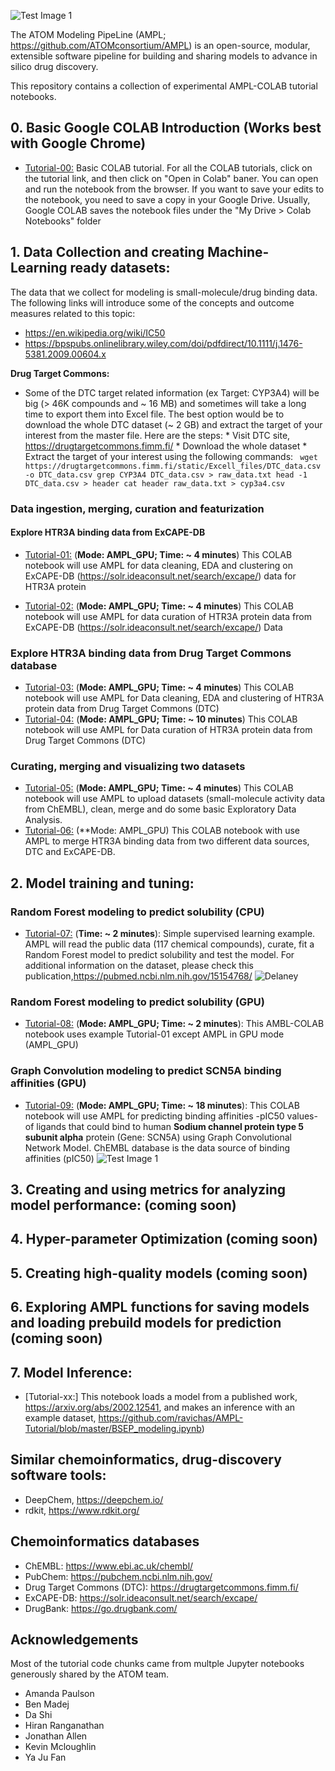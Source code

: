 ![Test Image 1](https://github.com/ravichas/AMPL-Tutorial/blob/master/Img/ATOM.PNG)

The ATOM Modeling PipeLine (AMPL; https://github.com/ATOMconsortium/AMPL) is an open-source, modular, extensible software pipeline for building and sharing models to advance in silico drug discovery.

This repository contains a collection of experimental AMPL-COLAB tutorial notebooks.  

## 0. Basic Google COLAB Introduction (Works best with Google Chrome)
* [Tutorial-00:](https://github.com/ravichas/AMPL-Tutorial/blob/master/BasicCOLAB_Tutorial.ipynb) Basic COLAB tutorial. For all the COLAB tutorials, click on the tutorial link, and then click on "Open in Colab" baner. You can open and run the notebook from the browser. If you want to save your edits to the notebook, you need to save a copy in your Google Drive. Usually, Google COLAB saves the notebook files under the "My Drive > Colab Notebooks" folder

## 1. Data Collection and creating Machine-Learning ready datasets:

The data that we collect for modeling is small-molecule/drug binding data. The following links will introduce some of the concepts and outcome measures related to this topic:
* https://en.wikipedia.org/wiki/IC50
* https://bpspubs.onlinelibrary.wiley.com/doi/pdfdirect/10.1111/j.1476-5381.2009.00604.x

<b> Drug Target Commons: </b>
* Some of the DTC target related information (ex Target: CYP3A4) will be big (> 46K compounds and ~ 16 MB) and sometimes will take a long time to export them into Excel file. The best option would be to download the whole DTC dataset (~ 2 GB) and extract the target of your interest from the master file. Here are the steps:
      *   Visit DTC site, https://drugtargetcommons.fimm.fi/ 
      *   Download the whole dataset
      *   Extract the target of your interest using the following commands:
            ``` 
            wget https://drugtargetcommons.fimm.fi/static/Excell_files/DTC_data.csv -o DTC_data.csv
            grep CYP3A4 DTC_data.csv > raw_data.txt
            head -1 DTC_data.csv > header
            cat header raw_data.txt > cyp3a4.csv
            ```

### Data ingestion, merging, curation and featurization

#### Explore HTR3A binding data from ExCAPE-DB
* [Tutorial-01:](https://github.com/ravichas/AMPL-Tutorial/blob/master/explore_data_excape_min_viable_one.ipynb) (**Mode: AMPL_GPU; Time: ~ 4 minutes**)
This COLAB notebook will use AMPL for data cleaning, EDA and clustering on ExCAPE-DB (https://solr.ideaconsult.net/search/excape/) data for HTR3A protein 

* [Tutorial-02:](https://github.com/ravichas/AMPL-Tutorial/blob/master/explore_data_excape_2_curation.ipynb) (**Mode: AMPL_GPU; Time: ~ 4 minutes**)
This COLAB notebook will use AMPL for data curation of HTR3A protein data from ExCAPE-DB (https://solr.ideaconsult.net/search/excape/) Data 

### Explore HTR3A binding data from Drug Target Commons database

* [Tutorial-03:](https://github.com/ravichas/AMPL-Tutorial/blob/master/explore_data_dtc_min_viable_one.ipynb) (**Mode: AMPL_GPU; Time: ~ 4 minutes**)
This COLAB notebook will use AMPL for Data cleaning, EDA and clustering of HTR3A protein data from Drug Target Commons (DTC)  
* [Tutorial-04:](https://github.com/ravichas/AMPL-Tutorial/blob/master/explore_data_dtc_2_curate.ipynb) (**Mode: AMPL_GPU; Time: ~ 10 minutes**)
This COLAB notebook will use AMPL for Data curation of HTR3A protein data from Drug Target Commons (DTC)

### Curating, merging and visualizing two datasets 
* [Tutorial-05:](https://github.com/ravichas/AMPL-Tutorial/blob/master/EDA_Curate_Merge_Visualize.ipynb) (**Mode: AMPL_GPU; Time: ~ 4 minutes**)
This COLAB notebook will use AMPL to upload datasets (small-molecule activity data from ChEMBL), clean, merge and do some basic Exploratory Data Analysis. 
* [Tutorial-06:](https://github.com/ravichas/AMPL-Tutorial/blob/master/combine_data_step_4.ipynb) (**Mode: AMPL_GPU)
This COLAB notebook with use AMPL to merge HTR3A binding data from two different data sources, DTC and ExCAPE-DB.

## 2. Model training and tuning:

### Random Forest modeling to predict solubility (CPU)
* [Tutorial-07:](https://github.com/ravichas/AMPL-Tutorial/blob/master/Delaney_Example.ipynb) (**Time: ~ 2 minutes**): Simple supervised learning example.
AMPL will read the public data (117 chemical compounds), curate, fit a Random Forest model to predict solubility and test the model. For additional information on the dataset, please check this publication,https://pubmed.ncbi.nlm.nih.gov/15154768/
![Delaney](https://github.com/ravichas/AMPL-Tutorial/blob/master/Img/Delaney.PNG)

### Random Forest modeling to predict solubility (GPU)
* [Tutorial-08:](https://github.com/ravichas/AMPL-Tutorial/blob/master/Delaney_Example_AMPL_GPU.ipynb) (**Mode: AMPL_GPU; Time: ~ 2 minutes**): 
This AMBL-COLAB notebook uses example Tutorial-01 except AMPL in GPU mode (AMPL_GPU)

### Graph Convolution modeling to predict SCN5A binding affinities (GPU)
* [Tutorial-09:](https://github.com/ravichas/AMPL-Tutorial/blob/master/CHEMBL26_SCN5A_IC50_example.ipynb) (**Mode: AMPL_GPU; Time: ~ 18 minutes**): 
This COLAB notebook will use AMPL for predicting binding affinities -pIC50 values- of ligands that could bind to human **Sodium channel protein type 5 subunit alpha** protein (Gene: SCN5A) using Graph Convolutional Network Model. ChEMBL database is the data source of binding affinities (pIC50)
![Test Image 1](https://github.com/ravichas/AMPL-Tutorial/blob/master/Img/SCN5A.PNG)

## 3. Creating and using metrics for analyzing model performance: (coming soon)

## 4. Hyper-parameter Optimization (coming soon)

## 5. Creating high-quality models (coming soon)

## 6. Exploring AMPL functions for saving models and loading prebuild models for prediction (coming soon)

## 7. Model Inference: 
* [Tutorial-xx:] This notebook loads a model from a published work, https://arxiv.org/abs/2002.12541, and makes an inference with an example dataset, 
https://github.com/ravichas/AMPL-Tutorial/blob/master/BSEP_modeling.ipynb) 

## Similar chemoinformatics, drug-discovery software tools:
* DeepChem, https://deepchem.io/
* rdkit, https://www.rdkit.org/

## Chemoinformatics databases
* ChEMBL: https://www.ebi.ac.uk/chembl/
* PubChem: https://pubchem.ncbi.nlm.nih.gov/
* Drug Target Commons (DTC): https://drugtargetcommons.fimm.fi/
* ExCAPE-DB: https://solr.ideaconsult.net/search/excape/
* DrugBank: https://go.drugbank.com/

## Acknowledgements
Most of the tutorial code chunks came from multple Jupyter notebooks generously shared by the ATOM team. 
* Amanda Paulson
* Ben Madej 
* Da Shi
* Hiran Ranganathan
* Jonathan Allen
* Kevin Mcloughlin
* Ya Ju Fan


